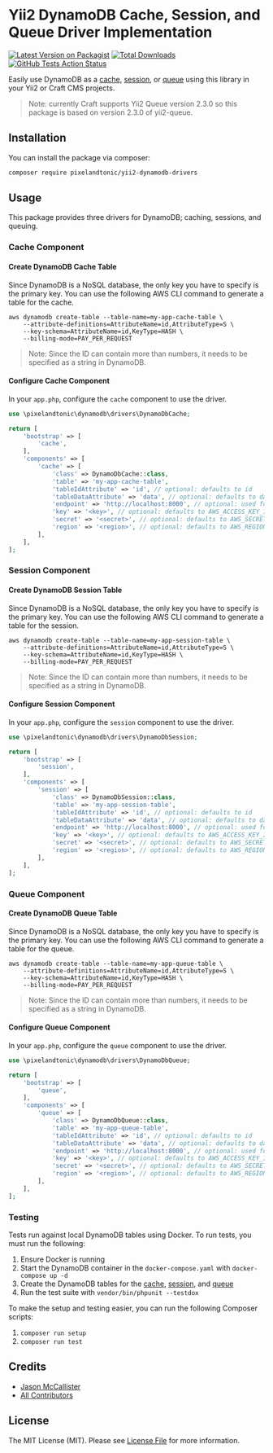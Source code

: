 # Yii2 DynamoDB Cache, Session, and Queue Driver Implementation

[![Latest Version on Packagist](https://img.shields.io/packagist/v/pixelandtonic/yii2-dynamodb.svg?style=flat-square)](https://packagist.org/packages/pixelandtonic/yii2-dynamodb)
[![Total Downloads](https://img.shields.io/packagist/dt/pixelandtonic/yii2-dynamodb.svg?style=flat-square)](https://packagist.org/packages/pixelandtonic/yii2-dynamodb)
[![GitHub Tests Action Status](https://img.shields.io/github/workflow/status/pixelandtonic/yii2-dynamodb/run-tests?label=tests)](https://github.com/pixelandtonic/yii2-dynamodb/actions?query=workflow%3Arun-tests+branch%3Amaster)

Easily use DynamoDB as a [cache](https://www.yiiframework.com/doc/guide/2.0/en/caching-overview), [session](https://www.yiiframework.com/doc/guide/2.0/en/runtime-sessions-cookies), or [queue](https://github.com/yiisoft/yii2-queue) using this library in your Yii2 or Craft CMS projects.

> Note: currently Craft supports Yii2 Queue version 2.3.0 so this package is based on version 2.3.0 of yii2-queue.

## Installation

You can install the package via composer:

```bash
composer require pixelandtonic/yii2-dynamodb-drivers
```

## Usage

This package provides three drivers for DynamoDB; caching, sessions, and queuing.

### Cache Component

#### Create DynamoDB Cache Table

Since DynamoDB is a NoSQL database, the only key you have to specify is the primary key. You can use the following AWS CLI command to generate a table for the cache.

```shell script
aws dynamodb create-table --table-name=my-app-cache-table \
	--attribute-definitions=AttributeName=id,AttributeType=S \
	--key-schema=AttributeName=id,KeyType=HASH \
	--billing-mode=PAY_PER_REQUEST
```

> Note: Since the ID can contain more than numbers, it needs to be specified as a string in DynamoDB.

#### Configure Cache Component

In your `app.php`, configure the `cache` component to use the driver.

```php
use \pixelandtonic\dynamodb\drivers\DynamoDbCache;

return [
    'bootstrap' => [
        'cache',
    ],
    'components' => [
        'cache' => [
            'class' => DynamoDbCache::class,
            'table' => 'my-app-cache-table',
            'tableIdAttribute' => 'id', // optional: defaults to id
            'tableDataAttribute' => 'data', // optional: defaults to data
            'endpoint' => 'http://localhost:8000', // optional: used for local or when using DAX
            'key' => '<key>', // optional: defaults to AWS_ACCESS_KEY_ID env var
            'secret' => '<secret>', // optional: defaults to AWS_SECRET_ACCESS_KEY env var
            'region' => '<region>', // optional: defaults to AWS_REGION env var
        ],
    ],
];
```

### Session Component

#### Create DynamoDB Session Table

Since DynamoDB is a NoSQL database, the only key you have to specify is the primary key. You can use the following AWS CLI command to generate a table for the session.

```shell script
aws dynamodb create-table --table-name=my-app-session-table \
	--attribute-definitions=AttributeName=id,AttributeType=S \
	--key-schema=AttributeName=id,KeyType=HASH \
	--billing-mode=PAY_PER_REQUEST
```

> Note: Since the ID can contain more than numbers, it needs to be specified as a string in DynamoDB.

#### Configure Session Component

In your `app.php`, configure the `session` component to use the driver.

```php
use \pixelandtonic\dynamodb\drivers\DynamoDbSession;

return [
    'bootstrap' => [
        'session',
    ],
    'components' => [
        'session' => [
            'class' => DynamoDbSession::class,
            'table' => 'my-app-session-table',
            'tableIdAttribute' => 'id', // optional: defaults to id
            'tableDataAttribute' => 'data', // optional: defaults to data
            'endpoint' => 'http://localhost:8000', // optional: used for local or when using DAX
            'key' => '<key>', // optional: defaults to AWS_ACCESS_KEY_ID env var
            'secret' => '<secret>', // optional: defaults to AWS_SECRET_ACCESS_KEY env var
            'region' => '<region>', // optional: defaults to AWS_REGION env var
        ],
    ],
];
```

### Queue Component

#### Create DynamoDB Queue Table

Since DynamoDB is a NoSQL database, the only key you have to specify is the primary key. You can use the following AWS CLI command to generate a table for the queue.

```shell script
aws dynamodb create-table --table-name=my-app-queue-table \
	--attribute-definitions=AttributeName=id,AttributeType=S \
	--key-schema=AttributeName=id,KeyType=HASH \
	--billing-mode=PAY_PER_REQUEST
```

> Note: Since the ID can contain more than numbers, it needs to be specified as a string in DynamoDB.

#### Configure Queue Component

In your `app.php`, configure the `queue` component to use the driver.

```php
use \pixelandtonic\dynamodb\drivers\DynamoDbQueue;

return [
    'bootstrap' => [
        'queue',
    ],
    'components' => [
        'queue' => [
            'class' => DynamoDbQueue::class,
            'table' => 'my-app-queue-table',
            'tableIdAttribute' => 'id', // optional: defaults to id
            'tableDataAttribute' => 'data', // optional: defaults to data
            'endpoint' => 'http://localhost:8000', // optional: used for local or when using DAX
            'key' => '<key>', // optional: defaults to AWS_ACCESS_KEY_ID env var
            'secret' => '<secret>', // optional: defaults to AWS_SECRET_ACCESS_KEY env var
            'region' => '<region>', // optional: defaults to AWS_REGION env var
        ],
    ],
];
```

### Testing

Tests run against local DynamoDB tables using Docker. To run tests, you must run the following:

1. Ensure Docker is running
2. Start the DynamoDB container in the `docker-compose.yaml` with `docker-compose up -d`
3. Create the DynamoDB tables for the [cache](#create-dynamodb-cache-table), [session](#create-dynamodb-session-table), and [queue](#create-dynamodb-queue-table)
4. Run the test suite with `vendor/bin/phpunit --testdox`

To make the setup and testing easier, you can run the following Composer scripts: 

1. `composer run setup`
2. `composer run test`

## Credits

- [Jason McCallister](https://github.com/jasonmccallister)
- [All Contributors](../../contributors)

## License

The MIT License (MIT). Please see [License File](LICENSE.md) for more information.
